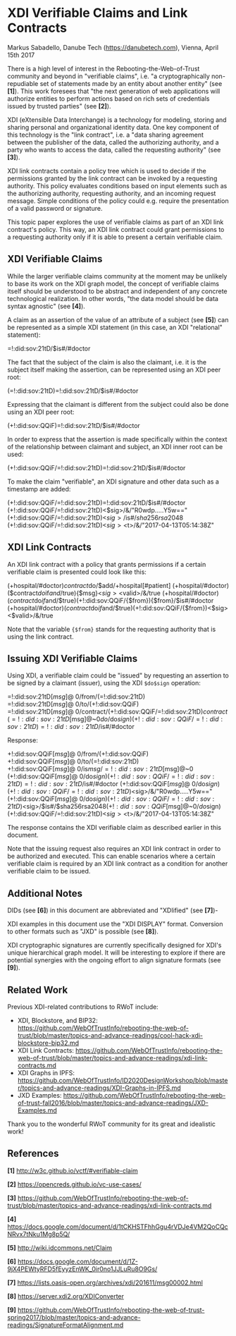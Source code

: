 XDI Verifiable Claims and Link Contracts
========================================
Markus Sabadello, Danube Tech (https://danubetech.com), Vienna, April 15th 2017

There is a high level of interest in the Rebooting-the-Web-of-Trust community and beyond in "verifiable claims", i.e. "a cryptographically non-repudiable set of statements made by an entity about another entity" (see **[1]**). This work foresees that "the next generation of web applications will authorize entities to perform actions based on rich sets of credentials issued by trusted parties" (see **[2]**).

XDI (eXtensible Data Interchange) is a technology for modeling, storing and sharing personal and organizational identity data. One key component of this technology is the "link contract", i.e. a "data sharing agreement between the publisher of the data, called the authorizing authority, and a party who wants to access the data, called the requesting authority" (see **[3]**).

XDI link contracts contain a policy tree which is used to decide if the permissions granted by the link contract can be invoked by a requesting authority. This policy evaluates conditions based on input elements such as the authorizing authority, requesting authority, and an incoming request message. Simple conditions of the policy could e.g. require the presentation of a valid password or signature. 

This topic paper explores the use of verifiable claims as part of an XDI link contract's policy. This way, an XDI link contract could grant permissions to a requesting authority only if it is able to present a certain verifiable claim.

XDI Verifiable Claims
---------------------

While the larger verifiable claims community at the moment may be unlikely to base its work on the XDI graph model, the concept of verifiable claims itself should be understood to be abstract and independent of any concrete technological realization. In other words, "the data model should be data syntax agnostic" (see **[4]**).

A claim as an assertion of the value of an attribute of a subject (see **[5]**) can be represented as a simple XDI statement (in this case, an XDI "relational" statement):

  =!:did:sov:21tD/$is#/#doctor

The fact that the subject of the claim is also the claimant, i.e. it is the subject itself making the assertion, can be represented using an XDI peer root:

  (=!:did:sov:21tD)=!:did:sov:21tD/$is#/#doctor

Expressing that the claimant is different from the subject could also be done using an XDI peer root: 

  (+!:did:sov:QQiF)=!:did:sov:21tD/$is#/#doctor

In order to express that the assertion is made specifically within the context of the relationship between claimant and subject, an XDI inner root can be used:

  (+!:did:sov:QQiF/=!:did:sov:21tD)=!:did:sov:21tD/$is#/#doctor

To make the claim "verifiable", an XDI signature and other data such as a timestamp are added:

  (+!:did:sov:QQiF/=!:did:sov:21tD)=!:did:sov:21tD/$is#/#doctor
  (+!:did:sov:QQiF/=!:did:sov:21tD)<$sig>/&/"R0wdp.....Y5w=="
  (+!:did:sov:QQiF/=!:did:sov:21tD)<$sig>/$is#/$sha$256$rsa$2048
  (+!:did:sov:QQiF/=!:did:sov:21tD)<$sig><$t>/&/"2017-04-13T05:14:38Z"

XDI Link Contracts
------------------

An XDI link contract with a policy that grants permissions if a certain verifiable claim is presented could look like this:

  (+hospital/#doctor)$contract$do/$add/+hospital[#patient]
  (+hospital/#doctor)($contract$do$if$and/$true){$msg}<$sig><$valid>/&/true
  (+hospital/#doctor)($contract$do$if$and/$true)(+!:did:sov:QQiF/{$from}){$from}/$is#/#doctor
  (+hospital/#doctor)($contract$do$if$and/$true)(+!:did:sov:QQiF/{$from})<$sig><$valid>/&/true

Note that the variable `{$from}` stands for the requesting authority that is using the link contract.

Issuing XDI Verifiable Claims
-----------------------------

Using XDI, a verifiable claim could be "issued" by requesting an assertion to be signed by a claimant (issuer), using the XDI `$do$sign` operation:

  =!:did:sov:21tD[$msg]@~0/$from/(=!:did:sov:21tD)
  =!:did:sov:21tD[$msg]@~0/$to/(+!:did:sov:QQiF)
  =!:did:sov:21tD[$msg]@~0/$contract/(+!:did:sov:QQiF/=!:did:sov:21tD)$contract
  (=!:did:sov:21tD[$msg]@~0$do/$do$sign)(+!:did:sov:QQiF/=!:did:sov:21tD)=!:did:sov:21tD/$is#/#doctor

Response:

  +!:did:sov:QQiF[$msg]@~0/$from/(+!:did:sov:QQiF)
  +!:did:sov:QQiF[$msg]@~0/$to/(=!:did:sov:21tD)
  +!:did:sov:QQiF[$msg]@~0/$is$msg/=!:did:sov:21tD[$msg]@~0
  (+!:did:sov:QQiF[$msg]@~0/$do$sign)(+!:did:sov:QQiF/=!:did:sov:21tD)=!:did:sov:21tD/$is#/#doctor
  (+!:did:sov:QQiF[$msg]@~0/$do$sign)(+!:did:sov:QQiF/=!:did:sov:21tD)<$sig>/&/"R0wdp.....Y5w=="
  (+!:did:sov:QQiF[$msg]@~0/$do$sign)(+!:did:sov:QQiF/=!:did:sov:21tD)<$sig>/$is#/$sha$256$rsa$2048
  (+!:did:sov:QQiF[$msg]@~0/$do$sign)(+!:did:sov:QQiF/=!:did:sov:21tD)<$sig><$t>/&/"2017-04-13T05:14:38Z"

The response contains the XDI verifiable claim as described earlier in this document.

Note that the issuing request also requires an XDI link contract in order to be authorized and executed. This can enable scenarios where a certain verifiable claim is required by an XDI link contract as a condition for another verifiable claim to be issued. 

Additional Notes
----------------

DIDs (see **[6]**) in this document are abbreviated and "XDIified" (see **[7]**)-

XDI examples in this document use the "XDI DISPLAY" format. Conversion to other formats such as "JXD" is possible (see **[8]**). 

XDI cryptographic signatures are currently specifically designed for XDI's unique hierarchical graph model. It will be interesting to explore if there are potential synergies with the ongoing effort to align signature formats (see **[9]**). 

Related Work
------------

Previous XDI-related contributions to RWoT include: 

 * XDI, Blockstore, and BIP32: https://github.com/WebOfTrustInfo/rebooting-the-web-of-trust/blob/master/topics-and-advance-readings/cool-hack-xdi-blockstore-bip32.md
 * XDI Link Contracts: https://github.com/WebOfTrustInfo/rebooting-the-web-of-trust/blob/master/topics-and-advance-readings/xdi-link-contracts.md
 * XDI Graphs in IPFS: https://github.com/WebOfTrustInfo/ID2020DesignWorkshop/blob/master/topics-and-advance-readings/XDI-Graphs-in-IPFS.md
 * JXD Examples: https://github.com/WebOfTrustInfo/rebooting-the-web-of-trust-fall2016/blob/master/topics-and-advance-readings/JXD-Examples.md

Thank you to the wonderful RWoT community for its great and idealistic work! 

References
----------

 **[1]** http://w3c.github.io/vctf/#verifiable-claim

 **[2]** https://opencreds.github.io/vc-use-cases/

 **[3]** https://github.com/WebOfTrustInfo/rebooting-the-web-of-trust/blob/master/topics-and-advance-readings/xdi-link-contracts.md

 **[4]** https://docs.google.com/document/d/1tCKHSTFhhGgu4rVDJe4VM2QoCQcNRvx7tNku1Mg8p5Q/

 **[5]** http://wiki.idcommons.net/Claim

 **[6]** https://docs.google.com/document/d/1Z-9jX4PEWtyRFD5fEyyzEnWK_0ir0no1JJLuRu8O9Gs/

 **[7]** https://lists.oasis-open.org/archives/xdi/201611/msg00002.html

 **[8]** https://server.xdi2.org/XDIConverter

 **[9]** https://github.com/WebOfTrustInfo/rebooting-the-web-of-trust-spring2017/blob/master/topics-and-advance-readings/SignatureFormatAlignment.md
